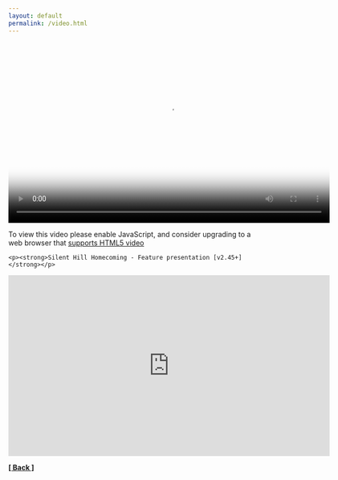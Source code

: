 ```yaml
---
layout: default
permalink: /video.html
---
```


<head>
  <link href="player/video-js.css" rel="stylesheet" />
  <!-- If you'd like to support IE8 (for Video.js versions prior to v7) -->
  <script src="player/videojs-ie8.min.js"></script>
</head>
<body>

  <video id="shh" class="video-js vjs-big-play-centered" controls preload="auto" width="640" height="360" poster="/assets/images/SHH.png"
    data-setup='{ "aspectRatio":"640:360", "playbackRates": [1, 1.5, 2] }'>
    <source src="https://github.com/unknownproject/Videos/raw/master/p30_features.mp4" type="video/mp4" />
	<track label="pt" kind="captions" srclang="pt" src="video/p30_features.srt" default="">
    <p class="vjs-no-js">
      To view this video please enable JavaScript, and consider upgrading to a
      web browser that
      <a href="https://videojs.com/html5-video-support/" target="_blank">supports HTML5 video</a>
    </p>
  </video>
  
    <p><strong>Silent Hill Homecoming - Feature presentation [v2.45+]</strong></p>

  <script src="player/video.js"></script>
</body>

<iframe allowfullscreen="allowfullscreen" class="b-hbp-video b-uploaded" thumbnail="https://unknownproject.github.io/assets/images/SHH.png" id="BLOGGER-video-74b5045be8f62a7f-18779" mozallowfullscreen="mozallowfullscreen" src="https://www.blogger.com/video.g?token=AD6v5dwWd7xbc34f8JAp4Ws1kdH-AAuse1Ll3NtbVti9AH8tLQFBZNSqpAC9sU6JiuKuHfmBXDAtd6OACs0klOt3MJg-QLq3MAXBRaIQeQn8Xwy0RCu2MnvzwKJzDNcnOHIx78rA-BsP" webkitallowfullscreen="webkitallowfullscreen" width="640" height="360" frameborder="0"></iframe>


**[[ Back ]](./)**